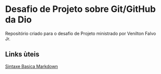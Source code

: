 #  Desafio de Projeto sobre Git/GitHub da Dio
Repositório criado para o desafio de Projeto ministrado por  Venilton Falvo Jr.

##  Links ùteis
[Sintaxe Basica Markdown](https://www.markdownguide.org/basic-syntax/)
